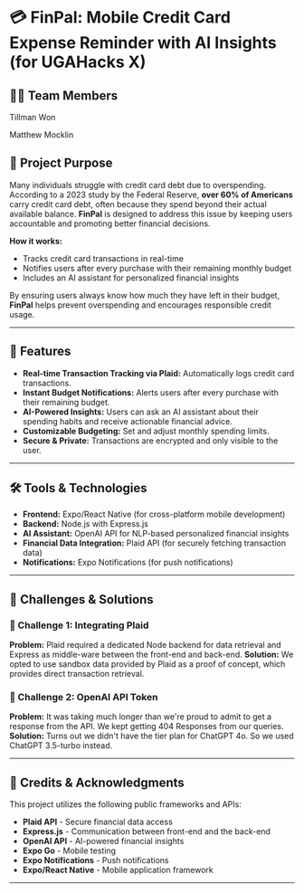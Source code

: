 # 💳 FinPal: Mobile Credit Card Expense Reminder with AI Insights (for UGAHacks X)

## 👨‍💻 Team Members
Tillman Won

Matthew Mocklin

## 📌 Project Purpose
Many individuals struggle with credit card debt due to overspending. According to a 2023 study by the Federal Reserve, **over 60% of Americans** carry credit card debt, often because they spend beyond their actual available balance. **FinPal** is designed to address this issue by keeping users accountable and promoting better financial decisions.

**How it works:**
- Tracks credit card transactions in real-time
- Notifies users after every purchase with their remaining monthly budget
- Includes an AI assistant for personalized financial insights

By ensuring users always know how much they have left in their budget, **FinPal** helps prevent overspending and encourages responsible credit usage.

---

## 🚀 Features
- **Real-time Transaction Tracking via Plaid:** Automatically logs credit card transactions.
- **Instant Budget Notifications:** Alerts users after every purchase with their remaining budget.
- **AI-Powered Insights:** Users can ask an AI assistant about their spending habits and receive actionable financial advice.
- **Customizable Budgeting:** Set and adjust monthly spending limits.
- **Secure & Private:** Transactions are encrypted and only visible to the user.

---

## 🛠️ Tools & Technologies
- **Frontend:** Expo/React Native (for cross-platform mobile development)
- **Backend:** Node.js with Express.js
- **AI Assistant:** OpenAI API for NLP-based personalized financial insights
- **Financial Data Integration:** Plaid API (for securely fetching transaction data)
- **Notifications:** Expo Notifications (for push notifications)

---

## 🚧 Challenges & Solutions
### 🔴 Challenge 1: Integrating Plaid
**Problem:** Plaid required a dedicated Node backend for data retrieval and Express as middle-ware between the front-end and back-end.
**Solution:** We opted to use sandbox data provided by Plaid as a proof of concept, which provides direct transaction retrieval.

### 🔴 Challenge 2: OpenAI API Token
**Problem:** It was taking much longer than we're proud to admit to get a response from the API. We kept getting 404 Responses from our queries.
**Solution:** Turns out we didn't have the tier plan for ChatGPT 4o. So we used ChatGPT 3.5-turbo instead.

---

## 📜 Credits & Acknowledgments
This project utilizes the following public frameworks and APIs:
- **Plaid API** - Secure financial data access
- **Express.js** - Communication between front-end and the back-end
- **OpenAI API** - AI-powered financial insights
- **Expo Go** - Mobile testing
- **Expo Notifications** - Push notifications
- **Expo/React Native** - Mobile application framework

---

